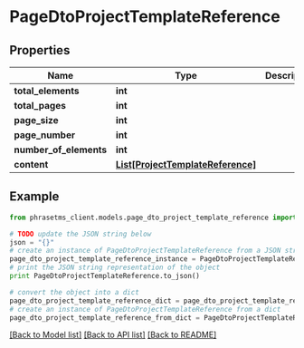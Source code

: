 # PageDtoProjectTemplateReference

## Properties

| Name                   | Type                                                              | Description | Notes      |
| ---------------------- | ----------------------------------------------------------------- | ----------- | ---------- |
| **total_elements**     | **int**                                                           |             | [optional] |
| **total_pages**        | **int**                                                           |             | [optional] |
| **page_size**          | **int**                                                           |             | [optional] |
| **page_number**        | **int**                                                           |             | [optional] |
| **number_of_elements** | **int**                                                           |             | [optional] |
| **content**            | [**List[ProjectTemplateReference]**](ProjectTemplateReference.md) |             | [optional] |

## Example

```python
from phrasetms_client.models.page_dto_project_template_reference import PageDtoProjectTemplateReference

# TODO update the JSON string below
json = "{}"
# create an instance of PageDtoProjectTemplateReference from a JSON string
page_dto_project_template_reference_instance = PageDtoProjectTemplateReference.from_json(json)
# print the JSON string representation of the object
print PageDtoProjectTemplateReference.to_json()

# convert the object into a dict
page_dto_project_template_reference_dict = page_dto_project_template_reference_instance.to_dict()
# create an instance of PageDtoProjectTemplateReference from a dict
page_dto_project_template_reference_from_dict = PageDtoProjectTemplateReference.from_dict(page_dto_project_template_reference_dict)
```

[[Back to Model list]](../README.md#documentation-for-models) [[Back to API list]](../README.md#documentation-for-api-endpoints) [[Back to README]](../README.md)
